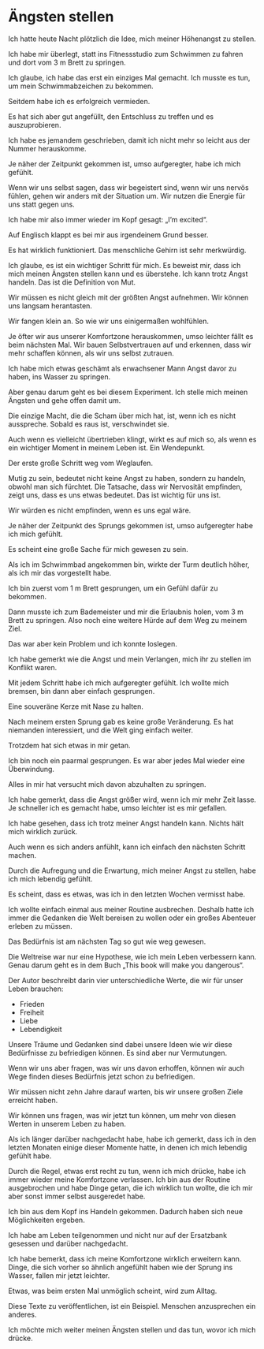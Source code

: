 # Ängsten stellen

Ich hatte heute Nacht plötzlich die Idee, mich meiner Höhenangst zu stellen.

Ich habe mir überlegt, statt ins Fitnessstudio zum Schwimmen zu fahren und dort vom 3 m Brett zu springen.

Ich glaube, ich habe das erst ein einziges Mal gemacht. Ich musste es tun, um mein Schwimmabzeichen zu bekommen.

Seitdem habe ich es erfolgreich vermieden.

Es hat sich aber gut angefüllt, den Entschluss zu treffen und es auszuprobieren.

Ich habe es jemandem geschrieben, damit ich nicht mehr so leicht aus der Nummer herauskomme.

Je näher der Zeitpunkt gekommen ist, umso aufgeregter, habe ich mich gefühlt.

Wenn wir uns selbst sagen, dass wir begeistert sind, wenn wir uns nervös fühlen, gehen wir anders mit der Situation um. Wir nutzen die Energie für uns statt gegen uns.

Ich habe mir also immer wieder im Kopf gesagt: „I’m excited“.

Auf Englisch klappt es bei mir aus irgendeinem Grund besser.

Es hat wirklich funktioniert. Das menschliche Gehirn ist sehr merkwürdig.

Ich glaube, es ist ein wichtiger Schritt für mich. Es beweist mir, dass ich mich meinen Ängsten stellen kann und es überstehe. Ich kann trotz Angst handeln. Das ist die Definition von Mut.

Wir müssen es nicht gleich mit der größten Angst aufnehmen. Wir können uns langsam herantasten.

Wir fangen klein an. So wie wir uns einigermaßen wohlfühlen.

Je öfter wir aus unserer Komfortzone herauskommen, umso leichter fällt es beim nächsten Mal. Wir bauen Selbstvertrauen auf und erkennen, dass wir mehr schaffen können, als wir uns selbst zutrauen.

Ich habe mich etwas geschämt als erwachsener Mann Angst davor zu haben, ins Wasser zu springen.

Aber genau darum geht es bei diesem Experiment. Ich stelle mich meinen Ängsten und gehe offen damit um.

Die einzige Macht, die die Scham über mich hat, ist, wenn ich es nicht ausspreche. Sobald es raus ist, verschwindet sie.

Auch wenn es vielleicht übertrieben klingt, wirkt es auf mich so, als wenn es ein wichtiger Moment in meinem Leben ist. Ein Wendepunkt.

Der erste große Schritt weg vom Weglaufen.

Mutig zu sein, bedeutet nicht keine Angst zu haben, sondern zu handeln, obwohl man sich fürchtet.
Die Tatsache, dass wir Nervosität empfinden, zeigt uns, dass es uns etwas bedeutet. Das ist wichtig für uns ist.

Wir würden es nicht empfinden, wenn es uns egal wäre.

Je näher der Zeitpunkt des Sprungs gekommen ist, umso aufgeregter habe ich mich gefühlt.

Es scheint eine große Sache für mich gewesen zu sein.

Als ich im Schwimmbad angekommen bin, wirkte der Turm deutlich höher, als ich mir das vorgestellt habe.

Ich bin zuerst vom 1 m Brett gesprungen, um ein Gefühl dafür zu bekommen.

Dann musste ich zum Bademeister und mir die Erlaubnis holen, vom 3 m Brett zu springen. Also noch eine weitere Hürde auf dem Weg zu meinem Ziel.

Das war aber kein Problem und ich konnte loslegen.

Ich habe gemerkt wie die Angst und mein Verlangen, mich ihr zu stellen im Konflikt waren.

Mit jedem Schritt habe ich mich aufgeregter gefühlt. Ich wollte mich bremsen, bin dann aber einfach gesprungen.

Eine souveräne Kerze mit Nase zu halten.

Nach meinem ersten Sprung gab es keine große Veränderung. Es hat niemanden interessiert, und die Welt ging einfach weiter.

Trotzdem hat sich etwas in mir getan.

Ich bin noch ein paarmal gesprungen. Es war aber jedes Mal wieder eine Überwindung.

Alles in mir hat versucht mich davon abzuhalten zu springen.

Ich habe gemerkt, dass die Angst größer wird, wenn ich mir mehr Zeit lasse. Je schneller ich es gemacht habe, umso leichter ist es mir gefallen.

Ich habe gesehen, dass ich trotz meiner Angst handeln kann. Nichts hält mich wirklich zurück.

Auch wenn es sich anders anfühlt, kann ich einfach den nächsten Schritt machen.

Durch die Aufregung und die Erwartung, mich meiner Angst zu stellen, habe ich mich lebendig gefühlt.

Es scheint, dass es etwas, was ich in den letzten Wochen vermisst habe.

Ich wollte einfach einmal aus meiner Routine ausbrechen. Deshalb hatte ich immer die Gedanken die Welt bereisen zu wollen oder ein großes Abenteuer erleben zu müssen.

Das Bedürfnis ist am nächsten Tag so gut wie weg gewesen.

Die Weltreise war nur eine Hypothese, wie ich mein Leben verbessern kann.
Genau darum geht es in dem Buch „This book will make you dangerous“.

Der Autor beschreibt darin vier unterschiedliche Werte, die wir für unser Leben brauchen:

- Frieden
- Freiheit
- Liebe
- Lebendigkeit

Unsere Träume und Gedanken sind dabei unsere Ideen wie wir diese Bedürfnisse zu befriedigen können. Es sind aber nur Vermutungen.

Wenn wir uns aber fragen, was wir uns davon erhoffen, können wir auch Wege finden dieses Bedürfnis jetzt schon zu befriedigen.

Wir müssen nicht zehn Jahre darauf warten, bis wir unsere großen Ziele erreicht haben.

Wir können uns fragen, was wir jetzt tun können, um mehr von diesen Werten in unserem Leben zu haben.

Als ich länger darüber nachgedacht habe, habe ich gemerkt, dass ich in den letzten Monaten einige dieser Momente hatte, in denen ich mich lebendig gefühlt habe.

Durch die Regel, etwas erst recht zu tun, wenn ich mich drücke, habe ich immer wieder meine Komfortzone verlassen. Ich bin aus der Routine ausgebrochen und habe Dinge getan, die ich wirklich tun wollte, die ich mir aber sonst immer selbst ausgeredet habe.

Ich bin aus dem Kopf ins Handeln gekommen. Dadurch haben sich neue Möglichkeiten ergeben.

Ich habe am Leben teilgenommen und nicht nur auf der Ersatzbank gesessen und darüber nachgedacht.

Ich habe bemerkt, dass ich meine Komfortzone wirklich erweitern kann. Dinge, die sich vorher so ähnlich angefühlt haben wie der Sprung ins Wasser, fallen mir jetzt leichter.

Etwas, was beim ersten Mal unmöglich scheint, wird zum Alltag.

Diese Texte zu veröffentlichen, ist ein Beispiel. Menschen anzusprechen ein anderes.

Ich möchte mich weiter meinen Ängsten stellen und das tun, wovor ich mich drücke.
